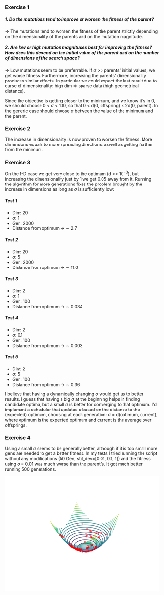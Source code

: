 ### Exercise 1

##### 1. Do the mutations tend to improve or worsen the fitness of the parent?
-> The mutations tend to worsen the fitness of the parent strictly depending on the dimensionality of the parents and on the mutation magnitude.
##### 2. Are low or high mutation magnitudes best for improving the fitness? How does this depend on the initial value of the parent and on the number of dimensions of the search space?
-> Low mutations seem to be preferrable. If $\sigma$ >> parents' initial values, we get worse fitness. Furthermore, increasing the parents' dimensionality produces similar effects.
In particular we could expect the last result due to curse of dimensionality: high dim => sparse data (high geometrical distance).

Since the objective is getting closer to the minimum, and we know it's in $0$, we should choose $0$ < $\sigma$ < $100$, so that $0$ < d($0$, $\text{offspring}$) < 2d($0$, $\text{parent}$). In the generic case should choose $\sigma$ between the value of the minimum and the parent.

### Exercise 2

The increase in dimensionality is now proven to worsen the fitness. More dimensions equals to more spreading directions, aswell as getting further from the minimum.

### Exercise 3

On the 1-D case we get very close to the optimum (d << $10^{-3}$), but increasing the dimensionality just by 1 we get 0.05 away from it. Running the algorithm for more generations fixes the problem brought by the increase in dimensions as long as $\sigma$ is sufficiently low:

##### Test 1
 - Dim: 20
 - $\sigma$: 1
 - Gen: 2000
 - Distance from optimum -> $\sim$ 2.7

 ##### Test 2
 - Dim: 20
 - $\sigma$: 5
 - Gen: 2000
 - Distance from optimum -> $\sim$ 11.6

 ##### Test 3
 - Dim: 2
 - $\sigma$: 1
 - Gen: 100
 - Distance from optimum -> $\sim$ 0.034

 ##### Test 4
 - Dim: 2
 - $\sigma$: 0.1
 - Gen: 100
 - Distance from optimum -> $\sim$ 0.003

 ##### Test 5
 - Dim: 2
 - $\sigma$: 5
 - Gen: 100
 - Distance from optimum -> $\sim$ 0.36

I believe that having a dynamically changing $\sigma$ would get us to better results. I guess that having a big $\sigma$ at the beginning helps in finding candidate optima, but a small $\sigma$ is better for converging to that optimum. I'd implement a scheduler that updates $\sigma$ based on the distance to the (expected) optimum, choosing at each generation: $\sigma$ = d($\text{optimum}$, $\text{current}$), where optimum is the expected optimum and current is the average over offsprings.

### Exercise 4

Using a small $\sigma$ seems to be generally better, although if it is too small more gens are needed to get a better fitness. In my tests I tried running the script without any modifications (50 Gen, std_dev=[0.01, 0.1, 1]) and the fitness using $\sigma$ = 0.01 was much worse than the parent's. It got much better running 500 generations.

![](./animation.gif)